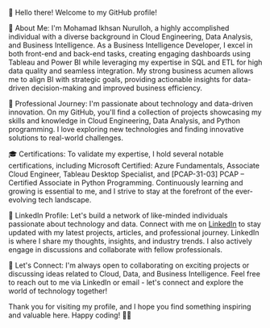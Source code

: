 👋 Hello there! Welcome to my GitHub profile!

🧠 About Me:
I'm Mohamad Ikhsan Nurulloh, a highly accomplished individual with a diverse background in Cloud Engineering, Data Analysis, and Business Intelligence. As a Business Intelligence Developer, I excel in both front-end and back-end tasks, creating engaging dashboards using Tableau and Power BI while leveraging my expertise in SQL and ETL for high data quality and seamless integration. My strong business acumen allows me to align BI with strategic goals, providing actionable insights for data-driven decision-making and improved business efficiency.

💼 Professional Journey:
I'm passionate about technology and data-driven innovation. On my GitHub, you'll find a collection of projects showcasing my skills and knowledge in Cloud Engineering, Data Analysis, and Python programming. I love exploring new technologies and finding innovative solutions to real-world challenges.

🎓 Certifications:
To validate my expertise, I hold several notable certifications, including Microsoft Certified: Azure Fundamentals, Associate Cloud Engineer, Tableau Desktop Specialist, and [PCAP-31-03] PCAP – Certified Associate in Python Programming. Continuously learning and growing is essential to me, and I strive to stay at the forefront of the ever-evolving tech landscape.

🔗 LinkedIn Profile:
Let's build a network of like-minded individuals passionate about technology and data. Connect with me on [LinkedIn](https://www.linkedin.com/in/mohamad-ikhsan-nurulloh/) to stay updated with my latest projects, articles, and professional journey. LinkedIn is where I share my thoughts, insights, and industry trends. I also actively engage in discussions and collaborate with fellow professionals.

🤝 Let's Connect:
I'm always open to collaborating on exciting projects or discussing ideas related to Cloud, Data, and Business Intelligence. Feel free to reach out to me via LinkedIn or email - let's connect and explore the world of technology together!

Thank you for visiting my profile, and I hope you find something inspiring and valuable here. Happy coding! 🚀🔥
